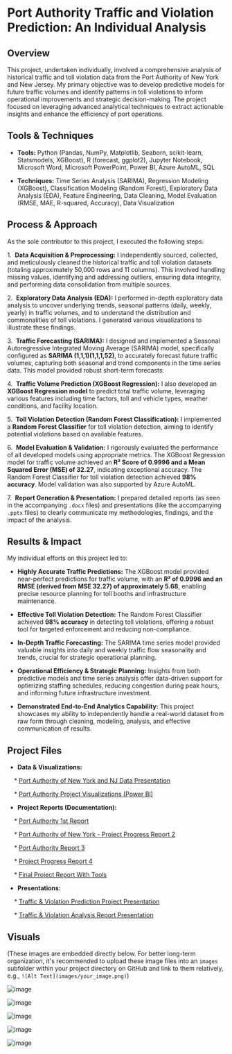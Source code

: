 # Port Authority Traffic and Violation Prediction: An Individual Analysis

## Overview

This project, undertaken individually, involved a comprehensive analysis of historical traffic and toll violation data from the Port Authority of New York and New Jersey. My primary objective was to develop predictive models for future traffic volumes and identify patterns in toll violations to inform operational improvements and strategic decision-making. The project focused on leveraging advanced analytical techniques to extract actionable insights and enhance the efficiency of port operations.

## Tools & Techniques

* **Tools:** Python (Pandas, NumPy, Matplotlib, Seaborn, scikit-learn, Statsmodels, XGBoost), R (forecast, ggplot2), Jupyter Notebook, Microsoft Word, Microsoft PowerPoint, Power BI, Azure AutoML, SQL

* **Techniques:** Time Series Analysis (SARIMA), Regression Modeling (XGBoost), Classification Modeling (Random Forest), Exploratory Data Analysis (EDA), Feature Engineering, Data Cleaning, Model Evaluation (RMSE, MAE, R-squared, Accuracy), Data Visualization

## Process & Approach

As the sole contributor to this project, I executed the following steps:



1.  **Data Acquisition & Preprocessing:** I independently sourced, collected, and meticulously cleaned the historical traffic and toll violation datasets (totaling approximately 50,000 rows and 11 columns). This involved handling missing values, identifying and addressing outliers, ensuring data integrity, and performing data consolidation from multiple sources.

2.  **Exploratory Data Analysis (EDA):** I performed in-depth exploratory data analysis to uncover underlying trends, seasonal patterns (daily, weekly, yearly) in traffic volumes, and to understand the distribution and commonalities of toll violations. I generated various visualizations to illustrate these findings.

3.  **Traffic Forecasting (SARIMA):** I designed and implemented a Seasonal Autoregressive Integrated Moving Average (SARIMA) model, specifically configured as **SARIMA (1,1,1)(1,1,1,52)**, to accurately forecast future traffic volumes, capturing both seasonal and trend components in the time series data. This model provided robust short-term forecasts.

4.  **Traffic Volume Prediction (XGBoost Regression):** I also developed an **XGBoost Regression model** to predict total traffic volume, leveraging various features including time factors, toll and vehicle types, weather conditions, and facility location.

5.  **Toll Violation Detection (Random Forest Classification):** I implemented a **Random Forest Classifier** for toll violation detection, aiming to identify potential violations based on available features.

6.  **Model Evaluation & Validation:** I rigorously evaluated the performance of all developed models using appropriate metrics. The XGBoost Regression model for traffic volume achieved an **R² Score of 0.9996 and a Mean Squared Error (MSE) of 32.27**, indicating exceptional accuracy. The Random Forest Classifier for toll violation detection achieved **98% accuracy**. Model validation was also supported by Azure AutoML.

7.  **Report Generation & Presentation:** I prepared detailed reports (as seen in the accompanying `.docx` files) and presentations (like the accompanying `.pptx` files) to clearly communicate my methodologies, findings, and the impact of the analysis.

## Results & Impact

My individual efforts on this project led to:



* **Highly Accurate Traffic Predictions:** The XGBoost model provided near-perfect predictions for traffic volume, with an **R² of 0.9996 and an RMSE (derived from MSE 32.27) of approximately 5.68**, enabling precise resource planning for toll booths and infrastructure maintenance.

* **Effective Toll Violation Detection:** The Random Forest Classifier achieved **98% accuracy** in detecting toll violations, offering a robust tool for targeted enforcement and reducing non-compliance.

* **In-Depth Traffic Forecasting:** The SARIMA time series model provided valuable insights into daily and weekly traffic flow seasonality and trends, crucial for strategic operational planning.

* **Operational Efficiency & Strategic Planning:** Insights from both predictive models and time series analysis offer data-driven support for optimizing staffing schedules, reducing congestion during peak hours, and informing future infrastructure investment.

* **Demonstrated End-to-End Analytics Capability:** This project showcases my ability to independently handle a real-world dataset from raw form through cleaning, modeling, analysis, and effective communication of results.

## Project Files

* **Data & Visualizations:**

    * [Port Authority of New York and NJ Data Presentation](Port%20Authority%20of%20New%20York%20and%20NJ%20Data.pptx)

    * [Port Authority Project Visualizations (Power BI)](Port_Authority_Project_Visualizations%5B1%5D%20(1).pbix)



* **Project Reports (Documentation):**

    * [Port Authority 1st Report](Port%20Authority%201st%20report.docx)

    * [Port Authority of New York - Project Progress Report 2](Port%20Authority%20of%20New%20York%20-%20Project%20Progress%20Report%202.docx)

    * [Port Authority Report 3](port%20authority%20report%203.docx)

    * [Project Progress Report 4](Project_Progress_Report_4.docx)

    * [Final Project Report With Tools](Final_Project_Report_With_Tools.docx)





* **Presentations:**

    * [Traffic & Violation Prediction Project Presentation](Port-Authority-Traffic-and-Violation-Prediction-Project.pptx)

    * [Traffic & Violation Analysis Report Presentation](Port-Authority-Traffic-and-Violation-Analysis-Report.pptx)

## Visuals

(These images are embedded directly below. For better long-term organization, it's recommended to upload these image files into an `images` subfolder within your project directory on GitHub and link to them relatively, e.g., `![Alt Text](images/your_image.png)`)



![image](https://github.com/user-attachments/assets/3052e042-3292-4629-a256-7b4c1842b41b)

![image](https://github.com/user-attachments/assets/7df4ffc0-2719-453a-9bd9-d4136516869c)

![image](https://github.com/user-attachments/assets/f036a451-9e43-4835-aa7a-4a2334563820)

![image](https://github.com/user-attachments/assets/af5e0758-bae7-48cc-9b1a-bce85c06c8d2)

![image](https://github.com/user-attachments/assets/e207eb17-ebb6-4910-bd02-ecd6a5dbfae8)







